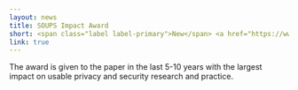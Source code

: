 ```yaml
---
layout: news
title: SOUPS Impact Award
short: <span class="label label-primary">New</span> <a href="https://www.usenix.org/conference/soups2020">SOUPS</a> awarded its <a href-"https://www.usenix.org/conference/soups2020/impact-award">Impact Award</a> to my 2010 paper "Folk Models of Home Computer Security"
link: true
---
```


The award is given to the paper in the last 5-10 years with the largest impact on usable privacy and security research and practice.
